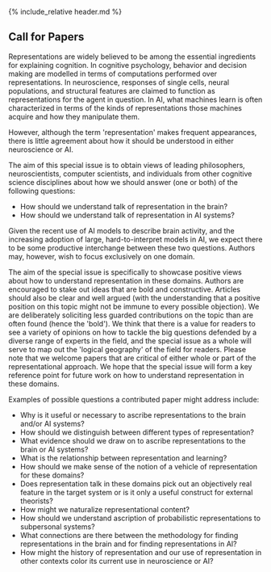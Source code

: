 {% include_relative header.md %}

## Call for Papers

Representations are widely believed to be among the essential
ingredients for explaining cognition.  In cognitive psychology, behavior
and decision making are modelled in terms of computations performed
over representations.  In neuroscience, responses of single cells,
neural populations, and structural features are claimed to function as
representations for the agent in question.  In AI, what machines learn
is often characterized in terms of the kinds of representations those
machines acquire and how they manipulate them.

However, although the term 'representation' makes frequent appearances,
there is little agreement about how it should be understood in either
neuroscience or AI.

The aim of this special issue is to obtain views of leading
philosophers, neuroscientists, computer scientists, and individuals from
other cognitive science disciplines about how we should answer (one or
both) of the following questions:

-   How should we understand talk of representation in the brain?
-   How should we understand talk of representation in AI systems?

Given the recent use of AI models to describe brain activity, and the
increasing adoption of large, hard-to-interpret models in AI, we expect
there to be some productive interchange between these two questions.  Authors
may, however, wish to focus exclusively on one domain.

The aim of the special issue is specifically to showcase positive views
about how to understand representation in these domains.  Authors are
encouraged to stake out ideas that are bold and constructive.  Articles
should also be clear and well argued (with the understanding that a
positive position on this topic might not be immune to every possible
objection).  We are deliberately soliciting less guarded contributions
on the topic than are often found (hence the 'bold').  We think that
there is a value for readers to see a variety of opinions on how to
tackle the big questions defended by a diverse range of experts in the
field, and the special issue as a whole will serve to map out the
'logical geography' of the field for readers.  Please note that we
welcome papers that are critical of either whole or part of the
representational approach.  We hope that the special issue will form a
key reference point for future work on how to understand representation
in these domains.

Examples of possible questions a contributed paper might address
include:

-   Why is it useful or necessary to ascribe representations to the brain and/or AI systems?
-   How should we distinguish between different types of representation?
-   What evidence should we draw on to ascribe representations to the brain or AI systems?
-   What is the relationship between representation and learning?
-   How should we make sense of the notion of a vehicle of representation for these domains?
-   Does representation talk in these domains pick out an objectively real feature in the target system or is it only a useful construct for external theorists?
-   How might we naturalize representational content?
-   How should we understand ascription of probabilistic representations to subpersonal systems?
-   What connections are there between the methodology for finding representations in the brain and for finding representations in AI?
-   How might the history of representation and our use of representation in other contexts color its current use in neuroscience or AI?
